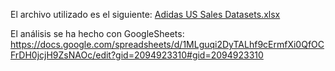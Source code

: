 El archivo utilizado es el siguiente: [Adidas US Sales Datasets.xlsx](https://github.com/user-attachments/files/17872842/Adidas.US.Sales.Datasets.xlsx)

El análisis se ha hecho con GoogleSheets: https://docs.google.com/spreadsheets/d/1MLguqi2DyTALhf9cErmfXi0QfOCFrDH0jcjH9ZsNAOc/edit?gid=2094923310#gid=2094923310
